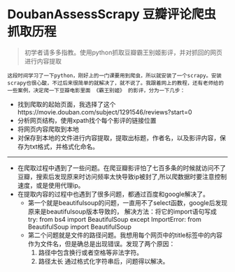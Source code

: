 # DoubanAssessScrapy 豆瓣评论爬虫抓取历程
> 初学者请多多指教。使用python抓取豆瓣霸王别姬影评，并对抓回的网页进行内容提取


	这段时间学习了一下python，刚好上的一门课要用到爬虫，所以就安装了一个scrapy。安装scrapy也很心酸，不过后来很简单的就解决了，就不说了。我跟着网上的教程，还有老师给的一些案例，决定爬一下豆瓣电影里面 《霸王别姬》 的影评，分为一下几步：

- 找到爬取的起始页面，我选择了这个https://movie.douban.com/subject/1291546/reviews?start=0
- 分析网页结构，使用xpath找个每个影评的链接位置
- 将网页内容爬取到本地
- 对保存到本地的文件进行内容提取，提取出标题，作者名，以及影评内容，保存为txt格式，并格式化命名。

---

- 在爬取过程中遇到了一些问题。在爬豆瓣影评怕了七百多条的时候就访问不了豆瓣，搜索后发现原来时访问频率太快导致ip被封了,所以爬数据时要注意控制速度，或是使用代理ip。
- 在提取内容的过程中也遇到了很多问题，都通过百度和google解决了。
  - 第一个就是beautifulsoup的问题，一直用不了select函数，google后发现原来是beautifulsoup版本导致的，
  解决方法：将它的import语句写成
    try:
    from bs4 import BeautifulSoup
    except ImportError:
    from BeautifulSoup import BeautifulSoup
  - 第二个问题就是文件的路径问题。我想用每个网页中的title标签中的内容作为文件名，但是确总是出现错误。发现了两个原因：
    1. 路径中包含换行或者空格等非法字符。
    2. 路径太长
    通过格式化字符串后，问题得以解决。


